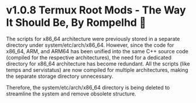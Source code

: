 # v1.0.8 Termux Root Mods - The Way It Should Be, By Rompelhd 🥵

The scripts for x86_64 architecture were previously stored in a separate directory under system/etc/arch/x86_64. However, since the code for x86_64, ARM, and ARM64 has been unified into the same C++ source code (compiled for the respective architectures), the need for a dedicated directory for x86_64 architecture has become redundant. All the scripts (like temps and servistatus) are now compiled for multiple architectures, making the separate storage directory unnecessary.

Therefore, the system/etc/arch/x86_64 directory is being deleted to streamline the system and remove obsolete structure.
